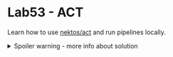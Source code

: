 # Lab53 - ACT

Learn how to use [nektos/act](https://github.com/nektos/act) and run pipelines locally.

<details>
  <summary>Spoiler warning - more info about solution</summary>

You will likely face additional difficulties at `4x` labs when you try to run docker inside docker. Nevertheless what could work is something like following. This requires you to have docker already setup in wsl (or whatever is your weapon of choice).

```bash
# Install to WSL to directory where you are
curl https://raw.githubusercontent.com/nektos/act/master/install.sh | sudo bash
# List jobs
./bin/act -l
# Pull the docker images that act uses (e.g. following)
docker pull catthehacker/ubuntu:full-latest
# Configure to have pipeline artifacts somewhere you can access them
nano /home/whoyouare/.config/act/actrc
# Add line (e.g.)
--artifact-server-path /home/whoyouare/act-artifacts
# Run for example job named cyclonedx
./bin/act -j cyclonedx
```

</details>
